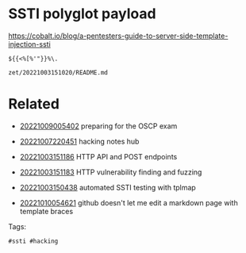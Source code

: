 # SSTI polyglot payload
https://cobalt.io/blog/a-pentesters-guide-to-server-side-template-injection-ssti
```
${{<%[%'"}}%\.
```

` zet/20221003151020/README.md `

# Related

- [20221009005402](/zet/20221009005402/README.md) preparing for the OSCP exam

- [20221007220451](/zet/20221007220451/README.md) hacking notes hub

- [20221003151186](/zet/20221003151186/README.md) HTTP API and POST endpoints

- [20221003151183](/zet/20221003151183/README.md) HTTP vulnerability finding and fuzzing

- [20221003150438](/zet/20221003150438/README.md) automated SSTI testing with tplmap
- [20221010054621](/zet/20221010054621/README.md) github doesn't let me edit a markdown page with template braces

Tags:

    #ssti #hacking
